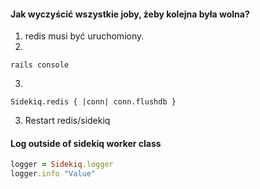 #### Jak wyczyścić wszystkie joby, żeby kolejna była wolna?
1. redis musi być uruchomiony. 
2.
```
rails console
```
3.
```
Sidekiq.redis { |conn| conn.flushdb }
```
3. Restart redis/sidekiq

#### Log outside of sidekiq worker class
```ruby
logger = Sidekiq.logger
logger.info "Value"
```
